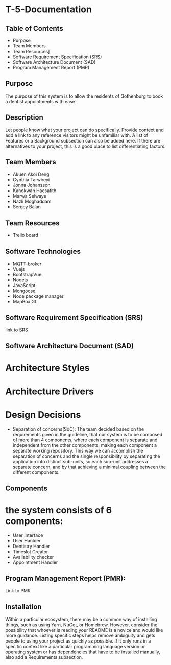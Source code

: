 # T-5-Documentation

## Table of Contents

- Purpose 
- Team Members
- Team Resources]
- Software Requirement Specification (SRS)
- Software Architecture Document (SAD)
- Program Management Report (PMR)

## Purpose
The purpose of this system is to allow the residents of Gothenburg to book a dentist appointments with ease. 

## Description
Let people know what your project can do specifically. Provide context and add a link to any reference visitors might be unfamiliar with. A list of Features or a Background subsection can also be added here. If there are alternatives to your project, this is a good place to list differentiating factors.

## Team Members

- Akuen Akoi Deng 
- Cynthia Tarwireyi
- Jonna Johansson
- Kanokwan Haesatith
- Marwa Selwaye
- Nazli Moghaddam
- Sergey Balan

## Team Resources

- Trello board

## Software Technologies
 
- MQTT-broker
- Vuejs 
- BootstrapVue
- Nodejs 
- JavaScript
- Mongoose
- Node package manager
- MapBox GL 


## Software Requirement Specification (SRS)

link to SRS

## Software Architecture Document (SAD)

# Architecture Styles

# Architecture Drivers

# Design Decisions

- Separation of concerns(SoC):
The team decided based on the requirements given in the guideline, that our system
is to be composed of  more than 4 components, where each component
is separate and independent from the other components, making each component a 
separate working repository. This way we can accomplish the separation of concerns 
and the single responsibility by separating the application into distinct sub-units, 
so each sub-unit addresses a separate concern, and by that achieving a minimal coupling
between the different components.


## Components

# the system consists of 6 components: 
- User Interface
- User Hanlder
- Dentistry Handler
- Timeslot Creator
- Availability checker
- Appointment Handler

## Program Management Report (PMR):

Link to PMR

## Installation
Within a particular ecosystem, there may be a common way of installing things, such as using Yarn, NuGet, or Homebrew. However, consider the possibility that whoever is reading your README is a novice and would like more guidance. Listing specific steps helps remove ambiguity and gets people to using your project as quickly as possible. If it only runs in a specific context like a particular programming language version or operating system or has dependencies that have to be installed manually, also add a Requirements subsection.
